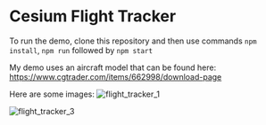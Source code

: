 # Cesium Flight Tracker

To run the demo, clone this repository and then use commands `npm install`, `npm run` followed by `npm start`

My demo uses an aircraft model that can be found here:
https://www.cgtrader.com/items/662998/download-page

Here are some images:
![flight_tracker_1](https://user-images.githubusercontent.com/39531367/121040358-b019bb00-c766-11eb-91cd-9f69171a7d28.gif)

![flight_tracker_3](https://user-images.githubusercontent.com/39531367/121040505-cde72000-c766-11eb-9e4c-58ab0d4d61ed.png)
